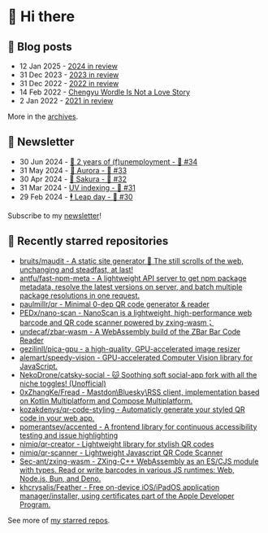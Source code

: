 # 👋 Hi there

## 📝 Blog posts

<!-- feed start -->
- 12 Jan 2025 - [2024 in review](https://cheeaun.com/blog/2025/01/2024-in-review/)
- 31 Dec 2023 - [2023 in review](https://cheeaun.com/blog/2023/12/2023-in-review/)
- 31 Dec 2022 - [2022 in review](https://cheeaun.com/blog/2022/12/2022-in-review/)
- 14 Feb 2022 - [Chengyu Wordle Is Not a Love Story](https://cheeaun.com/blog/2022/02/chengyu-wordle-is-not-a-love-story/)
- 2 Jan 2022 - [2021 in review](https://cheeaun.com/blog/2022/01/2021-in-review/)
<!-- feed end -->

More in the [archives](https://cheeaun.com/blog/archives/).

## 📰 Newsletter

<!-- newsletter start -->
- 30 Jun 2024 - [🎂 2 years of (f)unemployment - 🥫 #34](https://cheeaun.substack.com/p/2-years-of-funemployment-34)
- 31 May 2024 - [🌌 Aurora - 🥫 #33](https://cheeaun.substack.com/p/aurora-33)
- 30 Apr 2024 - [🌸 Sakura - 🥫 #32](https://cheeaun.substack.com/p/sakura-32)
- 31 Mar 2024 - [UV indexing - 🥫 #31](https://cheeaun.substack.com/p/uv-indexing-31)
- 29 Feb 2024 - [🕴️ Leap day - 🥫 #30](https://cheeaun.substack.com/p/leap-day-30)
<!-- newsletter end -->

Subscribe to my [newsletter](https://cheeaun.substack.com/)!

## 🌟 Recently starred repositories

<!-- starred repos start -->
- [bruits/maudit - A static site generator 👑 The still scrolls of the web, unchanging and steadfast, at last!](https://github.com/bruits/maudit)
- [antfu/fast-npm-meta - A lightweight API server to get npm package metadata, resolve the latest versions on server, and batch multiple package resolutions in one request.](https://github.com/antfu/fast-npm-meta)
- [paulmillr/qr - Minimal 0-dep QR code generator & reader](https://github.com/paulmillr/qr)
- [PEDx/nano-scan - NanoScan is a lightweight, high-performance web barcode and QR code scanner powered by zxing-wasm；](https://github.com/PEDx/nano-scan)
- [undecaf/zbar-wasm - A WebAssembly build of the ZBar Bar Code Reader](https://github.com/undecaf/zbar-wasm)
- [gezilinll/pica-gpu -  a high-quality, GPU-accelerated image resizer](https://github.com/gezilinll/pica-gpu)
- [alemart/speedy-vision - GPU-accelerated Computer Vision library for JavaScript.](https://github.com/alemart/speedy-vision)
- [NekoDrone/catsky-social - 🐱 Soothing soft social-app fork with all the niche toggles! (Unofficial)](https://github.com/NekoDrone/catsky-social)
- [0xZhangKe/Fread - Mastdon\Bluesky\RSS client, implementation based on Kotlin Multiplatform and Compose Multiplatform.](https://github.com/0xZhangKe/Fread)
- [kozakdenys/qr-code-styling - Automaticly generate your styled QR code in your web app.](https://github.com/kozakdenys/qr-code-styling)
- [pomerantsev/accented - A frontend library for continuous accessibility testing and issue highlighting](https://github.com/pomerantsev/accented)
- [nimiq/qr-creator - Lightweight library for stylish QR codes](https://github.com/nimiq/qr-creator)
- [nimiq/qr-scanner - Lightweight Javascript QR Code Scanner](https://github.com/nimiq/qr-scanner)
- [Sec-ant/zxing-wasm - ZXing-C++ WebAssembly as an ES/CJS module with types. Read or write barcodes in various JS runtimes: Web, Node.js, Bun, and Deno.](https://github.com/Sec-ant/zxing-wasm)
- [khcrysalis/Feather - Free on-device iOS/iPadOS application manager/installer, using certificates part of the Apple Developer Program.](https://github.com/khcrysalis/Feather)
<!-- starred repos end -->

See more of [my starred repos](https://github.com/stars/cheeaun/).
